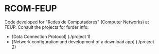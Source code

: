 # RCOM-FEUP
Code developed for "Redes de Computadores" (Computer Networks) at FEUP. Consult the projects for furder info:

* [Data Connection Protocol] (./project 1)
* [Network configuration and development of a download app] (./project 2)










